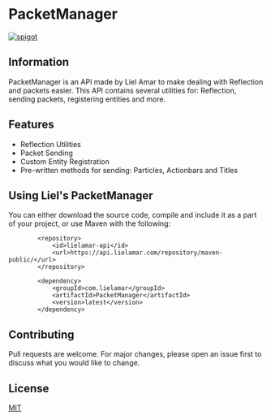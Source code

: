 # PacketManager

[<img alt="spigot" src="https://lielamar.com/other/github_discord.png" size=1.5>](https://discord.gg/NzgBrqR)

## Information

PacketManager is an API made by Liel Amar to make dealing with Reflection and packets easier.
This API contains several utilities for: Reflection, sending packets, registering entities and more.

## Features
* Reflection Utilities
* Packet Sending
* Custom Entity Registration
* Pre-written methods for sending: Particles, Actionbars and Titles

## Using Liel's PacketManager
You can either download the source code, compile and include it as a part of your project, or use Maven with the following:

```maven
        <repository>
            <id>lielamar-api</id>
            <url>https://api.lielamar.com/repository/maven-public/</url>
        </repository>

        <dependency>
            <groupId>com.lielamar</groupId>
            <artifactId>PacketManager</artifactId>
            <version>latest</version>
        </dependency>
```

## Contributing
Pull requests are welcome. For major changes, please open an issue first to discuss what you would like to change.

## License
[MIT](https://choosealicense.com/licenses/mit/)
